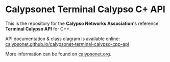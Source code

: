 # Calypsonet Terminal Calypso C+ API

This is the repository for the **Calypso Networks Association**'s reference **Terminal Calypso API** for C++.

API documentation & class diagram is available online: [calypsonet.github.io/calypsonet-terminal-calypso-cpp-api](https://calypsonet.github.io/calypsonet-terminal-calypso-cpp-api)

More information can be found on [calypsonet.org](http://calypsonet.org).